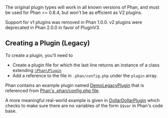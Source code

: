 The original plugin types will work in all known versions of Phan,
and must be used for Phan <= 0.8.4, but won't be as efficient as V2 plugins.

Support for v1 plugins was removed in Phan 1.0.0.
v2 plugins were deprecated in Phan 2.0.0 in favor of PluginV3.

## Creating a Plugin (Legacy)

To create a plugin, you'll need to

* Create a plugin file for which the last line returns an instance of a class extending [`\Phan\Plugin`](https://github.com/phan/phan/blob/v4/src/Phan/Plugin.php)
* Add a reference to the file in `.phan/config.php` under the `plugin` array.

Phan contains an example plugin named [DemoLegacyPlugin](https://github.com/phan/phan/blob/v4/.phan/plugins/DemoLegacyPlugin.php) that is referenced from [Phan's .phan/config.php file](https://github.com/phan/phan/blob/92552016b2d3c650f5c625a8f64a9db935a756d6/.phan/config.php#L117).

A more meaningful real-world example is given in [DollarDollarPlugin](https://github.com/phan/phan/blob/0.12.13/.phan/plugins/DollarDollarPlugin.php) which checks to make sure there are no variables of the form `$$var` in Phan's code base.
